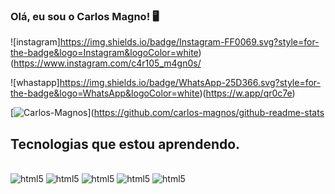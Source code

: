 
### Olá, eu sou o Carlos Magno! 🖥️

![instagram]https://img.shields.io/badge/Instagram-FF0069.svg?style=for-the-badge&logo=Instagram&logoColor=white)(https://www.instagram.com/c4r105_m4gn0s/

![whastapp]https://img.shields.io/badge/WhatsApp-25D366.svg?style=for-the-badge&logo=WhatsApp&logoColor=white)(https://w.app/qr0c7e)

[![Carlos-Magnos](https://github-readme-stats.vercel.app/api?username=carlos-magnos)](https://github.com/carlos-magnos/github-readme-stats

## Tecnologias que estou aprendendo.

<div style= "display: inline_block"><br/>

<img aline= "center" alt= "html5" src= "https://img.shields.io/badge/HTML5-E34F26.svg?style=for-the-badge&logo=HTML5&logoColor=white"/> 
<img aline= "center" alt= "html5" src= 
"https://img.shields.io/badge/CSS-663399.svg?style=for-the-badge&logo=CSS&logoColor=white"/> 
<img aline= "center" alt= "html5" src= 
"https://img.shields.io/badge/JavaScript-F7DF1E.svg?style=for-the-badge&logo=JavaScript&logoColor=black"/> 
<img aline= "center" alt= "html5" src= 
"https://img.shields.io/badge/PHP-777BB4.svg?style=for-the-badge&logo=PHP&logoColor=white"/> 
<img aline= "center" alt= "html5" src= 
"https://img.shields.io/badge/MySQL-4479A1.svg?style=for-the-badge&logo=MySQL&logoColor=white"/> 

</div><br/>
